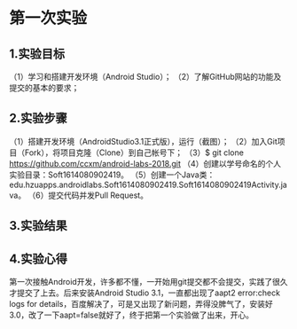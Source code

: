 # 第一次实验
## 1.实验目标
   （1）学习和搭建开发环境（Android Studio）；
   （2）了解GitHub网站的功能及提交的基本的要求；
## 2.实验步骤
 （1）搭建开发环境（AndroidStudio3.1正式版），运行（截图）；
 （2）加入Git项目（Fork），将项目克隆（Clone）到自己帐号下；
 （3）$ git clone https://github.com/ccxm/android-labs-2018.git
 （4）创建以学号命名的个人实验目录：Soft1614080902419。
 （5）创建一个Java类：edu.hzuapps.androidlabs.Soft1614080902419.Soft1614080902419Activity.java。
 （6）提交代码并发Pull Request。
## 3.实验结果

## 4.实验心得
   第一次接触Android开发，许多都不懂，一开始用git提交都不会提交，实践了很久才提交了上去。后来安装Android Studio 3.1，一直都出现了aapt2 error:check logs for details，百度解决了，可是又出现了新问题，弄得没脾气了，安装好3.0，改了一下aapt=false就好了，终于把第一个实验做了出来，开心。